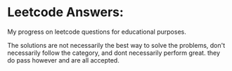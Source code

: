 # Leetcode Answers:

My progress on leetcode questions for educational purposes.

The solutions are not necessarily the best way to solve the problems, don't necessarily follow the category, and dont necessarily perform great. they do pass however and are all accepted. 